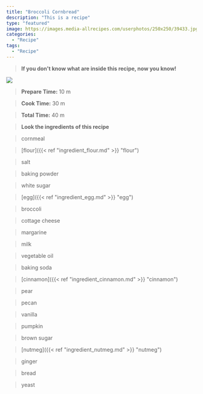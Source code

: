 ```yaml
---
title: "Broccoli Cornbread"
description: "This is a recipe"
type: "featured"
image: https://images.media-allrecipes.com/userphotos/250x250/39433.jpg
categories: 
  - "Recipe"
tags: 
  - "Recipe"
---
```



>**If you don't know what are inside this recipe, now you know!**

![](../images/Recipes-Banner.jpg)
> **Prepare Time:** 10 m


> **Cook Time:** 30 m


> **Total Time:** 40 m

> **Look the ingredients of this recipe**

> cornmeal

> [flour]({{< ref "ingredient_flour.md" >}} "flour")

> salt

> baking powder

> white sugar

> [egg]({{< ref "ingredient_egg.md" >}} "egg")

> broccoli

> cottage cheese

> margarine

> milk

> vegetable oil

> baking soda

> [cinnamon]({{< ref "ingredient_cinnamon.md" >}} "cinnamon")

> pear

> pecan

> vanilla

> pumpkin

> brown sugar

> [nutmeg]({{< ref "ingredient_nutmeg.md" >}} "nutmeg")

> ginger

> bread

> yeast

